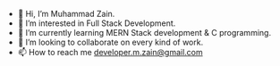 - 👋 Hi, I’m Muhammad Zain.
- 👀 I’m interested in Full Stack Development.
- 🌱 I’m currently learning MERN Stack development & C programming.
- 💞️ I’m looking to collaborate on every kind of work.
- 📫 How to reach me developer.m.zain@gmail.com

<!---
zainrais333/zainrais333 is a ✨ special ✨ repository because its `README.md` (this file) appears on your GitHub profile.
You can click the Preview link to take a look at your changes.
--->
